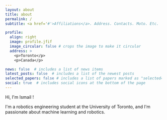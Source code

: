 ```yaml
---
layout: about
title: about
permalink: /
subtitle: <a href='#'>Affiliations</a>. Address. Contacts. Moto. Etc.

profile:
  align: right
  image: profile.jfif
  image_circular: false # crops the image to make it circular
  address: >
    <p>Toronto</p>
    <p>Canada</p>

news: false  # includes a list of news items
latest_posts: false  # includes a list of the newest posts
selected_papers: false # includes a list of papers marked as "selected={true}"
social: true  # includes social icons at the bottom of the page
---
```


Hi, I'm Ismail !

I'm a robotics engineering student at the University of Toronto, and I'm passionate about machine learning and robotics. 
